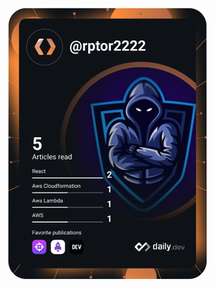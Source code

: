 <a href="https://app.daily.dev/adharv2645"><img src="https://github.com/adharv2645/adharv2645/blob/main/devcard.svg" width="400" alt="Adharv Arun's Dev Card"/></a>
